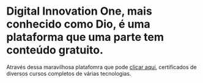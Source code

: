 # Digital Innovation One, mais conhecido como Dio, é uma plataforma que uma parte tem conteúdo gratuito.

Através dessa maravilhosa platafomra que pode [clicar aqui](https://web.dio.me), certificados de diversos cursos completos de várias tecnologias.
